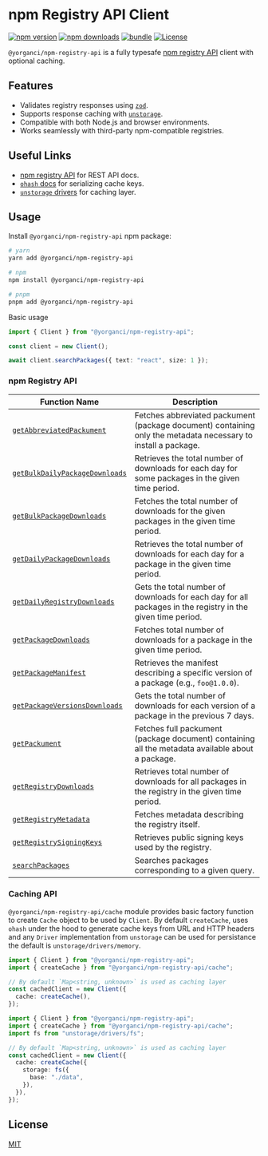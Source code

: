 # npm Registry API Client

[![npm version][npm-version-src]][npm-version-href]
[![npm downloads][npm-downloads-src]][npm-downloads-href]
[![bundle][bundle-src]][bundle-href]
[![License][license-src]][license-href]

`@yorganci/npm-registry-api` is a fully typesafe [npm registry API][npm-registry-api] client with optional caching.

## Features

- Validates registry responses using [`zod`](https://github.com/colinhacks/zod).
- Supports response caching with [`unstorage`](https://github.com/unjs/unstorage).
- Compatible with both Node.js and browser environments.
- Works seamlessly with third-party npm-compatible registries.

## Useful Links

- [npm registry API][npm-registry-api] for REST API docs.
- [`ohash` docs](https://github.com/unjs/ohash) for serializing cache keys.
- [`unstorage` drivers](https://unstorage.unjs.io/drivers) for caching layer.

## Usage

Install `@yorganci/npm-registry-api` npm package:

```sh
# yarn
yarn add @yorganci/npm-registry-api

# npm
npm install @yorganci/npm-registry-api

# pnpm
pnpm add @yorganci/npm-registry-api
```

Basic usage

```ts
import { Client } from "@yorganci/npm-registry-api";

const client = new Client();

await client.searchPackages({ text: "react", size: 1 });
```

### npm Registry API

| Function Name                                                      | Description                                                                                                   |
| ------------------------------------------------------------------ | ------------------------------------------------------------------------------------------------------------- |
| [`getAbbreviatedPackument`][get-abbreviated-packument]             | Fetches abbreviated packument (package document) containing only the metadata necessary to install a package. |
| [`getBulkDailyPackageDownloads`][get-bulk-daily-package-downloads] | Retrieves the total number of downloads for each day for some packages in the given time period.              |
| [`getBulkPackageDownloads`][get-bulk-package-downloads]            | Fetches the total number of downloads for the given packages in the given time period.                        |
| [`getDailyPackageDownloads`][get-daily-package-downloads]          | Retrieves the total number of downloads for each day for a package in the given time period.                  |
| [`getDailyRegistryDownloads`][get-daily-registry-downloads]        | Gets the total number of downloads for each day for all packages in the registry in the given time period.    |
| [`getPackageDownloads`][get-package-downloads]                     | Fetches total number of downloads for a package in the given time period.                                     |
| [`getPackageManifest`][get-package-manifest]                       | Retrieves the manifest describing a specific version of a package (e.g., `foo@1.0.0`).                        |
| [`getPackageVersionsDownloads`][get-package-versions-downloads]    | Gets the total number of downloads for each version of a package in the previous 7 days.                      |
| [`getPackument`][get-packument]                                    | Fetches full packument (package document) containing all the metadata available about a package.              |
| [`getRegistryDownloads`][get-registry-downloads]                   | Retrieves total number of downloads for all packages in the registry in the given time period.                |
| [`getRegistryMetadata`][get-registry-metadata]                     | Fetches metadata describing the registry itself.                                                              |
| [`getRegistrySigningKeys`][get-registry-signing-keys]              | Retrieves public signing keys used by the registry.                                                           |
| [`searchPackages`][search-packages]                                | Searches packages corresponding to a given query.                                                             |

### Caching API

`@yorganci/npm-registry-api/cache` module provides basic factory function to create `Cache` object to be used by `Client`. By default `createCache`, uses `ohash` under the hood to generate cache keys from URL and HTTP headers and any `Driver` implementation from `unstorage` can be used for persistance the default is `unstorage/drivers/memory`.

```ts
import { Client } from "@yorganci/npm-registry-api";
import { createCache } from "@yorganci/npm-registry-api/cache";

// By default `Map<string, unknown>` is used as caching layer
const cachedClient = new Client({
  cache: createCache(),
});
```

```ts
import { Client } from "@yorganci/npm-registry-api";
import { createCache } from "@yorganci/npm-registry-api/cache";
import fs from "unstorage/drivers/fs";

// By default `Map<string, unknown>` is used as caching layer
const cachedClient = new Client({
  cache: createCache({
    storage: fs({
      base: "./data",
    }),
  }),
});
```

## License

[MIT](./LICENSE)

[npm-version-src]: https://img.shields.io/npm/v/@yorganci/npm-registry-api?style=for-the-badge&logo=git&label=release
[npm-version-href]: https://npmjs.com/package/@yorganci/npm-registry-api
[npm-downloads-src]: https://img.shields.io/npm/dm/@yorganci/npm-registry-api?style=for-the-badge&logo=npm
[npm-downloads-href]: https://npmjs.com/package/@yorganci/npm-registry-api
[bundle-src]: https://img.shields.io/bundlephobia/minzip/@yorganci/npm-registry-api?style=for-the-badge
[bundle-href]: https://bundlephobia.com/result?p=@yorganci/npm-registry-api
[license-src]: https://img.shields.io/github/license/atahanyorganci/npm-registry-api.svg?style=for-the-badge
[license-href]: https://github.com/atahanyorganci/npm-registry-api/blob/main/LICENSE
[npm-registry-api]: https://github.com/npm/registry/blob/master/docs/REGISTRY-API.md
[get-abbreviated-packument]: https://github.com/atahanyorganci/npm-registry-api/blob/main/src/get-abbreviated-packument.ts
[get-bulk-daily-package-downloads]: https://github.com/atahanyorganci/npm-registry-api/blob/main/src/get-bulk-daily-package-downloads.ts
[get-bulk-package-downloads]: https://github.com/atahanyorganci/npm-registry-api/blob/main/src/get-bulk-package-downloads.ts
[get-daily-package-downloads]: https://github.com/atahanyorganci/npm-registry-api/blob/main/src/get-daily-package-downloads.ts
[get-daily-registry-downloads]: https://github.com/atahanyorganci/npm-registry-api/blob/main/src/get-daily-registry-downloads.ts
[get-package-downloads]: https://github.com/atahanyorganci/npm-registry-api/blob/main/src/get-package-downloads.ts
[get-package-manifest]: https://github.com/atahanyorganci/npm-registry-api/blob/main/src/get-package-manifest.ts
[get-package-versions-downloads]: https://github.com/atahanyorganci/npm-registry-api/blob/main/src/get-package-versions-downloads.ts
[get-packument]: https://github.com/atahanyorganci/npm-registry-api/blob/main/src/get-packument.ts
[get-registry-downloads]: https://github.com/atahanyorganci/npm-registry-api/blob/main/src/get-registry-downloads.ts
[get-registry-metadata]: https://github.com/atahanyorganci/npm-registry-api/blob/main/src/get-registry-metadata.ts
[get-registry-signing-keys]: https://github.com/atahanyorganci/npm-registry-api/blob/main/src/get-registry-signing-keys.ts
[search-packages]: https://github.com/atahanyorganci/npm-registry-api/blob/main/src/search-packages.ts
